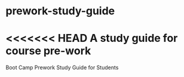 # prework-study-guide
<<<<<<< HEAD
A study guide for course pre-work
=======
Boot Camp Prework Study Guide for Students 
